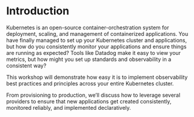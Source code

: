 # Introduction

Kubernetes is an open-source container-orchestration system for deployment, scaling,
and management of containerized applications. You have finally managed to set up your
Kubernetes cluster and applications, but how do you consistently monitor your applications and
ensure things are running as expected? Tools like Datadog make it easy to view your metrics,
but how might you set up standards and observability in a consistent way?

This workshop will demonstrate how easy it is to implement observability best practices and
principles across your entire Kubernetes cluster.

From provisioning to production, we’ll discuss how to leverage several providers to ensure
that new applications get created consistently, monitored reliably, and implemented
declaratively.
